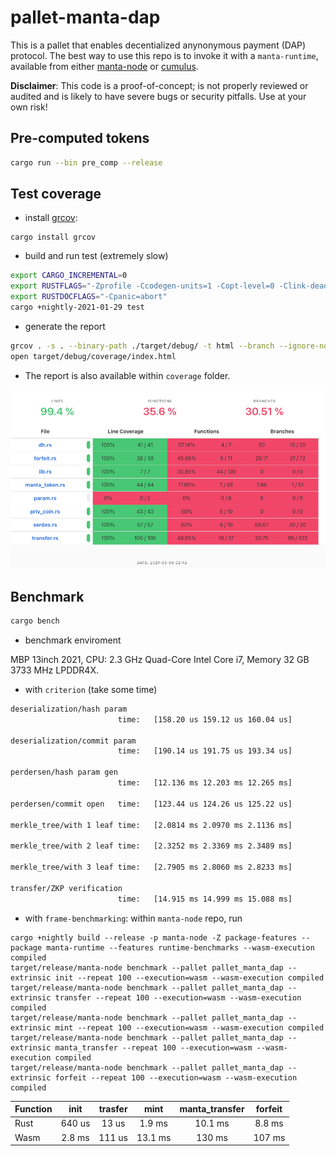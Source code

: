 # pallet-manta-dap

This is a pallet that enables decentialized anynonymous payment (DAP) protocol.
The best way to use this repo is to invoke it with a `manta-runtime`,
available from either [manta-node](https://github.com/Manta-Network/manta-node) or [cumulus](https://github.com/Manta-Network/cumulus).

__Disclaimer__: This code is a proof-of-concept; is not properly reviewed or audited and is likely to have 
severe bugs or security pitfalls.
Use at your own risk!


## Pre-computed tokens

``` sh
cargo run --bin pre_comp --release
```

## Test coverage
* install [grcov](https://github.com/mozilla/grcov):
```
cargo install grcov
```
* build and run test (extremely slow)
``` sh
export CARGO_INCREMENTAL=0
export RUSTFLAGS="-Zprofile -Ccodegen-units=1 -Copt-level=0 -Clink-dead-code -Coverflow-checks=off -Zpanic_abort_tests -Cpanic=abort"
export RUSTDOCFLAGS="-Cpanic=abort"
cargo +nightly-2021-01-29 test
```
* generate the report 
``` sh
grcov . -s . --binary-path ./target/debug/ -t html --branch --ignore-not-existing -o ./target/debug/coverage/
open target/debug/coverage/index.html
```

* The report is also available within `coverage` folder. 

![Result](https://github.com/Manta-Network/pallet-manta-dap/blob/master/coverage/coverage.png)

## Benchmark

``` sh
cargo bench
```

* benchmark enviroment

MBP 13inch 2021,  CPU:  2.3 GHz Quad-Core Intel Core i7, Memory 32 GB 3733 MHz LPDDR4X.

  * with `criterion` (take some time)
``` sh
deserialization/hash param                                                                            
                        time:   [158.20 us 159.12 us 160.04 us]

deserialization/commit param                                                                            
                        time:   [190.14 us 191.75 us 193.34 us]

perdersen/hash param gen                                                                             
                        time:   [12.136 ms 12.203 ms 12.265 ms]

perdersen/commit open   time:   [123.44 us 124.26 us 125.22 us]                                  

merkle_tree/with 1 leaf time:   [2.0814 ms 2.0970 ms 2.1136 ms]                                     
                        
merkle_tree/with 2 leaf time:   [2.3252 ms 2.3369 ms 2.3489 ms]                                     

merkle_tree/with 3 leaf time:   [2.7905 ms 2.8060 ms 2.8233 ms]   

transfer/ZKP verification                                                                             
                        time:   [14.915 ms 14.999 ms 15.088 ms]                       
```
  * with `frame-benchmarking`: within `manta-node` repo, run 
```
cargo +nightly build --release -p manta-node -Z package-features --package manta-runtime --features runtime-benchmarks --wasm-execution compiled
target/release/manta-node benchmark --pallet pallet_manta_dap --extrinsic init --repeat 100 --execution=wasm --wasm-execution compiled
target/release/manta-node benchmark --pallet pallet_manta_dap --extrinsic transfer --repeat 100 --execution=wasm --wasm-execution compiled
target/release/manta-node benchmark --pallet pallet_manta_dap --extrinsic mint --repeat 100 --execution=wasm --wasm-execution compiled
target/release/manta-node benchmark --pallet pallet_manta_dap --extrinsic manta_transfer --repeat 100 --execution=wasm --wasm-execution compiled
target/release/manta-node benchmark --pallet pallet_manta_dap --extrinsic forfeit --repeat 100 --execution=wasm --wasm-execution compiled
```

| Function      | init |  trasfer | mint | manta_transfer | forfeit |
| ----------- |:-----------:|:-----------:|:-----------:|:-----------:|:-----------:|
| Rust       |    640 us   |  13 us | 1.9 ms | 10.1 ms | 8.8 ms |
| Wasm |    2.8 ms    |  111  us | 13.1 ms | 130 ms | 107 ms |
